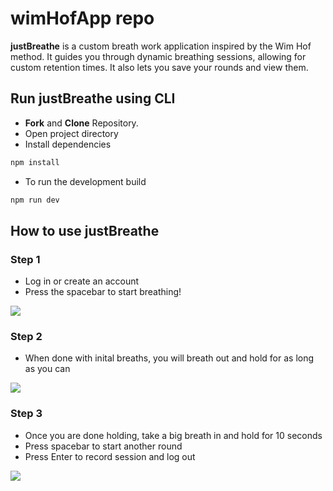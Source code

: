 # wimHofApp repo

**justBreathe** is a custom breath work application inspired by the Wim Hof method. It guides you through dynamic breathing sessions, 
allowing for custom retention times. It also lets you save your rounds and view them.

## Run justBreathe using CLI

- **Fork** and **Clone** Repository.
- Open project directory
- Install dependencies

```bash
npm install
```

- To run the development build

```bash
npm run dev
```

## How to use justBreathe


### Step 1
- Log in or create an account
- Press the spacebar to start breathing!

![](https://github.com/tlukasiewicz89/wimHofApp/blob/main/public/justBreatheIntro.gif)


### Step 2
- When done with inital breaths, you will breath out and hold for as long as you can

![](https://github.com/tlukasiewicz89/wimHofApp/blob/main/public/introPartTwoGIFFY.gif)


### Step 3
- Once you are done holding, take a big breath in and hold for 10 seconds
- Press spacebar to start another round 
- Press Enter to record session and log out

![](https://github.com/tlukasiewicz89/wimHofApp/blob/main/public/intoPartThreeGIFFY.gif)
